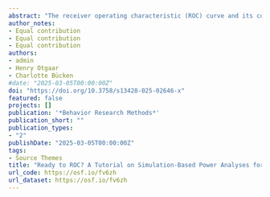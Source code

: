 ```yaml
---
abstract: "The receiver operating characteristic (ROC) curve and its corresponding (partial) area under the curve (AUC) are frequently used statistical tools in psychological research to assess the discriminability of a test, method, intervention, or procedure. In this paper, we provide a tutorial on conducting simulation-based power analyses for ROC curve and (p)AUC analyses in R. We also created a Shiny app and the R package “ROCpower” to perform such power analyses. In our tutorial, we highlight the importance of setting the smallest effect size of interest (SESOI) for which researchers want to conduct their power analysis. The SESOI is the smallest effect that is practically or theoretically relevant for a specific field of research or study. We provide how such a SESOI can be established and how it changes hypotheses from simply establishing whether there is a statistically significant effect (i.e., null-hypothesis significance testing) to whether the effects are practically or theoretically important (i.e., minimum-effect testing) or whether the effect is too small to care about (i.e., equivalence testing). We show how power analyses for these different hypothesis tests can be conducted via a confidence interval-focused approach. This confidence interval-focused, simulation-based power analysis can be adapted to different research designs and questions and improves the reproducibility of power analyses."
author_notes:
- Equal contribution
- Equal contribution
- Equal contribution
authors:
- admin
- Henry Otgaar
- Charlotte Bücken
#date: "2025-03-05T00:00:00Z"
doi: "https://doi.org/10.3758/s13428-025-02646-x"
featured: false
projects: []
publication: '*Behavior Research Methods*'
publication_short: ""
publication_types:
- "2"
publishDate: "2025-03-05T00:00:00Z"
tags:
- Source Themes
title: "Ready to ROC? A Tutorial on Simulation-Based Power Analyses for Null Hypothesis Significance, Minimum-Effect, and Equivalence Testing for ROC Curve Analyses"
url_code: https://osf.io/fv6zh
url_dataset: https://osf.io/fv6zh
---
```





